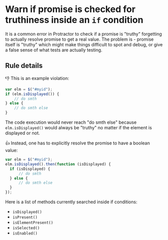 # Warn if promise is checked for truthiness inside an `if` condition

It is a common error in Protractor to check if a promise is "truthy" forgetting to actually resolve promise to get a real value.
The problem is - promise itself is "truthy" which might make things difficult to spot and debug, or give a false sense of what tests are actually testing.

## Rule details

:thumbsdown: This is an example violation:

```js
var elm = $("#myid");
if (elm.isDisplayed()) {
    // do smth
} else {
    // do smth else
}
```

The code execution would never reach "do smth else" because `elm.isDisplayed()` would always be "truthy" no matter if the element is displayed or not.

:thumbsup: Instead, one has to explicitly resolve the promise to have a boolean value:

```js
var elm = $("#myid");
elm.isDisplayed().then(function (isDisplayed) {
  if (isDisplayed) {
      // do smth
  } else {
      // do smth else
  }
});
```

Here is a list of methods currently searched inside if conditions:

 * `isDisplayed()`
 * `isPresent()`
 * `isElementPresent()`
 * `isSelected()`
 * `isEnabled()`
